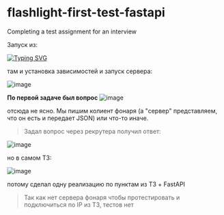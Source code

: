 # flashlight-first-test-fastapi
Completing a test assignment for an interview

Запуск из:

[![Typing SVG](https://readme-typing-svg.herokuapp.com?color=%2336BCF7&lines=python+main.py)](https://git.io/typing-svg)

там и установка зависимостей и запуск сервера:

![image](https://github.com/DTaSchweppes/flashlight-first-test-fastapi/assets/45369246/a49b823b-cb94-456e-b3b2-5ba37db42753)

**По первой задаче был вопрос**
![image](https://github.com/DTaSchweppes/flashlight-first-test-fastapi/assets/45369246/61d7812a-8ec4-4184-a970-ee171b591f54)

отсюда не ясно. Мы пишим колиент фонаря (а "сервер" представляем, что он есть и передает JSON) или что-то иначе.
>Задал вопрос через рекрутера получил ответ:

![image](https://github.com/DTaSchweppes/flashlight-first-test-fastapi/assets/45369246/39693eb8-03d1-4f36-9d5c-32a6103c9c43)

но в самом ТЗ:

![image](https://github.com/DTaSchweppes/flashlight-first-test-fastapi/assets/45369246/b3c3b0b0-5f14-4aea-ac70-8c52209c655b)

потому сделал одну реализацию по пунктам из ТЗ + FastAPI
>Так как нет сервера фонаря чтобы протестировать и подключиться по IP из ТЗ, тестов нет
